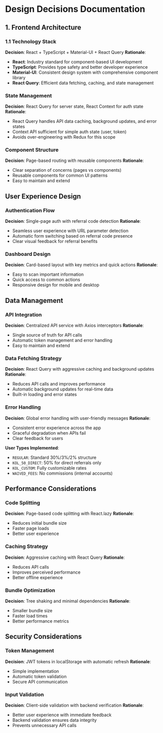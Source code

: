 # Design Decisions Documentation

## 1. Frontend Architecture

### 1.1 Technology Stack
**Decision**: React + TypeScript + Material-UI + React Query
**Rationale**: 
- **React**: Industry standard for component-based UI development
- **TypeScript**: Provides type safety and better developer experience
- **Material-UI**: Consistent design system with comprehensive component library
- **React Query**: Efficient data fetching, caching, and state management

### State Management
**Decision**: React Query for server state, React Context for auth state
**Rationale**:
- React Query handles API data caching, background updates, and error states
- Context API sufficient for simple auth state (user, token)
- Avoids over-engineering with Redux for this scope

### Component Structure
**Decision**: Page-based routing with reusable components
**Rationale**:
- Clear separation of concerns (pages vs components)
- Reusable components for common UI patterns
- Easy to maintain and extend

##  User Experience Design

###  Authentication Flow
**Decision**: Single-page auth with referral code detection
**Rationale**:
- Seamless user experience with URL parameter detection
- Automatic form switching based on referral code presence
- Clear visual feedback for referral benefits

###  Dashboard Design
**Decision**: Card-based layout with key metrics and quick actions
**Rationale**:
- Easy to scan important information
- Quick access to common actions
- Responsive design for mobile and desktop

## Data Management

### API Integration
**Decision**: Centralized API service with Axios interceptors
**Rationale**:
- Single source of truth for API calls
- Automatic token management and error handling
- Easy to maintain and extend

###  Data Fetching Strategy
**Decision**: React Query with aggressive caching and background updates
**Rationale**:
- Reduces API calls and improves performance
- Automatic background updates for real-time data
- Built-in loading and error states

### Error Handling
**Decision**: Global error handling with user-friendly messages
**Rationale**:
- Consistent error experience across the app
- Graceful degradation when APIs fail
- Clear feedback for users


**User Types Implemented**:
- `REGULAR`: Standard 30%/3%/2% structure
- `KOL_50_DIRECT`: 50% for direct referrals only
- `KOL_CUSTOM`: Fully customizable rates
- `WAIVED_FEES`: No commissions (internal accounts)

## Performance Considerations

### Code Splitting
**Decision**: Page-based code splitting with React.lazy
**Rationale**:
- Reduces initial bundle size
- Faster page loads
- Better user experience

### Caching Strategy
**Decision**: Aggressive caching with React Query
**Rationale**:
- Reduces API calls
- Improves perceived performance
- Better offline experience

### Bundle Optimization
**Decision**: Tree shaking and minimal dependencies
**Rationale**:
- Smaller bundle size
- Faster load times
- Better performance metrics

## Security Considerations

### Token Management
**Decision**: JWT tokens in localStorage with automatic refresh
**Rationale**:
- Simple implementation
- Automatic token validation
- Secure API communication

### Input Validation
**Decision**: Client-side validation with backend verification
**Rationale**:
- Better user experience with immediate feedback
- Backend validation ensures data integrity
- Prevents unnecessary API calls

